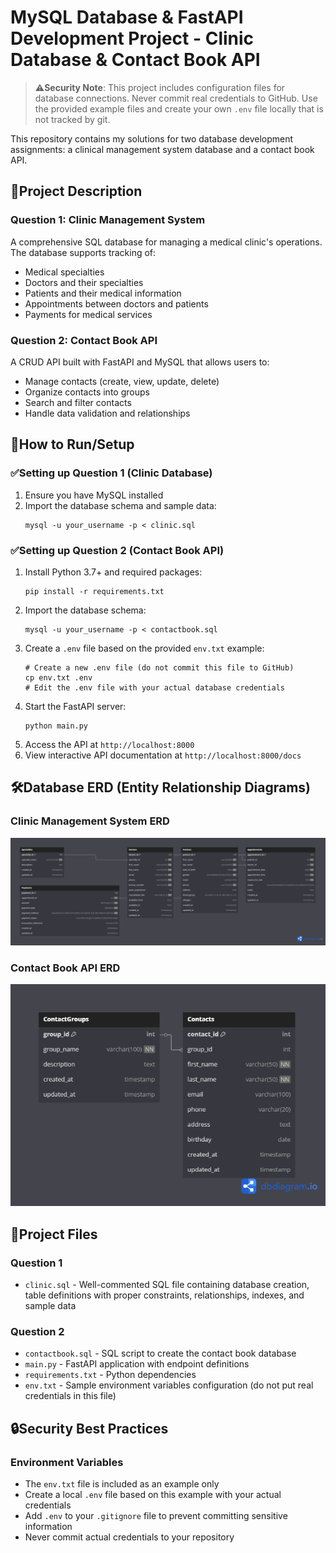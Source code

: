 # MySQL Database & FastAPI Development Project - Clinic Database & Contact Book API

> **⚠️Security Note**: This project includes configuration files for database connections. Never commit real credentials to GitHub. Use the provided example files and create your own `.env` file locally that is not tracked by git.

This repository contains my solutions for two database development assignments: a clinical management system database and a contact book API.

## 📌Project Description

### Question 1: Clinic Management System
A comprehensive SQL database for managing a medical clinic's operations. The database supports tracking of:
- Medical specialties
- Doctors and their specialties
- Patients and their medical information
- Appointments between doctors and patients
- Payments for medical services

### Question 2: Contact Book API
A CRUD API built with FastAPI and MySQL that allows users to:
- Manage contacts (create, view, update, delete)
- Organize contacts into groups
- Search and filter contacts
- Handle data validation and relationships

## 🚀How to Run/Setup

### ✅Setting up Question 1 (Clinic Database)
1. Ensure you have MySQL installed
2. Import the database schema and sample data:
   ```
   mysql -u your_username -p < clinic.sql
   ```

### ✅Setting up Question 2 (Contact Book API)
1. Install Python 3.7+ and required packages:
   ```
   pip install -r requirements.txt
   ```
2. Import the database schema:
   ```
   mysql -u your_username -p < contactbook.sql
   ```
3. Create a `.env` file based on the provided `env.txt` example:
   ```
   # Create a new .env file (do not commit this file to GitHub)
   cp env.txt .env
   # Edit the .env file with your actual database credentials
   ```
4. Start the FastAPI server:
   ```
   python main.py
   ```
5. Access the API at `http://localhost:8000`
6. View interactive API documentation at `http://localhost:8000/docs`

## 🛠️Database ERD (Entity Relationship Diagrams)

### Clinic Management System ERD
![Clinic Management System ERD](https://github.com/Nwamaka77/Database-Week-8-Assignment/blob/main/clinicdbERD.png)

### Contact Book API ERD
![Contact Book API ERD](https://github.com/Nwamaka77/Database-Week-8-Assignment/blob/main/contactbookERD.png)

## 📂Project Files

### Question 1
- `clinic.sql` - Well-commented SQL file containing database creation, table definitions with proper constraints, relationships, indexes, and sample data

### Question 2
- `contactbook.sql` - SQL script to create the contact book database
- `main.py` - FastAPI application with endpoint definitions
- `requirements.txt` - Python dependencies
- `env.txt` - Sample environment variables configuration (do not put real credentials in this file)

## 🔒Security Best Practices

### Environment Variables
- The `env.txt` file is included as an example only
- Create a local `.env` file based on this example with your actual credentials
- Add `.env` to your `.gitignore` file to prevent committing sensitive information
- Never commit actual credentials to your repository




  
